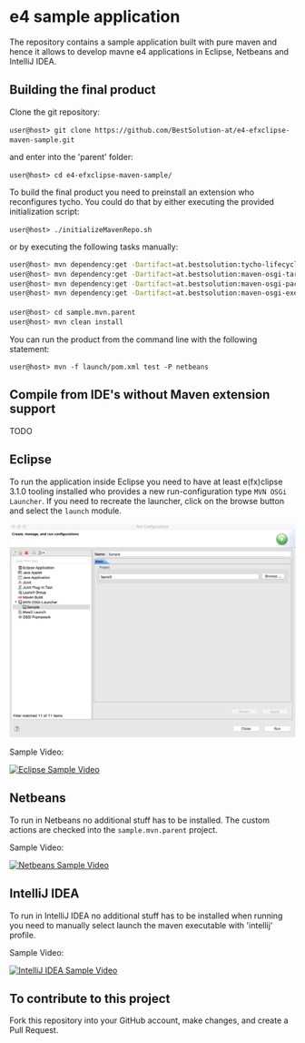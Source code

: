 # e4 sample application

The repository contains a sample application built with pure maven and hence it allows to develop mavne e4 applications in Eclipse, Netbeans and IntelliJ IDEA.

## Building the final product

Clone the git repository:

```user@host> git clone https://github.com/BestSolution-at/e4-efxclipse-maven-sample.git```

and enter into the 'parent' folder:

```user@host> cd e4-efxclipse-maven-sample/```

To build the final product you need to preinstall an extension who reconfigures tycho. You could do that by either executing the provided initialization script:

```user@host> ./initializeMavenRepo.sh```

or by executing the following tasks manually:

```bash
user@host> mvn dependency:get -Dartifact=at.bestsolution:tycho-lifecycle-controller:0.0.3-SNAPSHOT -DrepoUrl=http://maven.bestsolution.at/efxclipse-snapshots/
user@host> mvn dependency:get -Dartifact=at.bestsolution:maven-osgi-targetplatform-extension:0.0.3-SNAPSHOT -DrepoUrl=http://maven.bestsolution.at/efxclipse-snapshots/
user@host> mvn dependency:get -Dartifact=at.bestsolution:maven-osgi-package-plugin:0.0.3-SNAPSHOT -DrepoUrl=http://maven.bestsolution.at/efxclipse-snapshots/
user@host> mvn dependency:get -Dartifact=at.bestsolution:maven-osgi-exec-plugin:0.0.3-SNAPSHOT -DrepoUrl=http://maven.bestsolution.at/efxclipse-snapshots/

user@host> cd sample.mvn.parent
user@host> mvn clean install
```

You can run the product from the command line with the following statement:
```
user@host> mvn -f launch/pom.xml test -P netbeans
```

## Compile from IDE's without Maven extension support

TODO

## Eclipse

To run the application inside Eclipse you need to have at least e(fx)clipse 3.1.0 tooling installed who provides a new run-configuration type `MVN OSGi Launcher`.
If you need to recreate the launcher, click on the browse button and select the `launch` module.

![Eclipse Launcher][eclipse-launch]

Sample Video:

[![Eclipse Sample Video](http://img.youtube.com/vi/0x2X4TRTMbc/0.jpg)](https://www.youtube.com/watch?v=0x2X4TRTMbc)

## Netbeans

To run in Netbeans no additional stuff has to be installed. The custom actions are checked into the `sample.mvn.parent` project.

Sample Video:

[![Netbeans Sample Video](http://img.youtube.com/vi/MUkKmyp9i1o/0.jpg)](https://youtu.be/MUkKmyp9i1o)

## IntelliJ IDEA

To run in IntelliJ IDEA no additional stuff has to be installed when running you need to manually select launch the maven executable with 'intellij' profile.

Sample Video:

[![IntelliJ IDEA Sample Video](http://img.youtube.com/vi/Y2koc8ETjMk/0.jpg)](https://youtu.be/Y2koc8ETjMk)

[eclipse-launch]: https://raw.githubusercontent.com/BestSolution-at/e4-efxclipse-maven-sample/master/mvn-osgi-launch.png


## To contribute to this project

Fork this repository into your GitHub account, make changes, and create a Pull Request.




